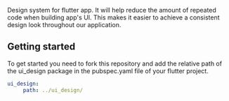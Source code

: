 <!-- 
This README describes the package. If you publish this package to pub.dev,
this README's contents appear on the landing page for your package.

For information about how to write a good package README, see the guide for
[writing package pages](https://dart.dev/guides/libraries/writing-package-pages). 

For general information about developing packages, see the Dart guide for
[creating packages](https://dart.dev/guides/libraries/create-library-packages)
and the Flutter guide for
[developing packages and plugins](https://flutter.dev/developing-packages). 
-->

Design system for flutter app. It will help reduce the amount of repeated code when building  app's UI. This makes it easier to achieve a consistent design look throughout our application.

## Getting started

To get started you need to fork this repository and add the relative path of the ui_design package in the pubspec.yaml file of your flutter project.
```yaml
ui_design:
     path: ../ui_design/
```


